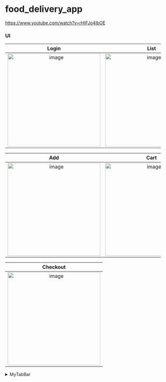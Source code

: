 # food_delivery_app
https://www.youtube.com/watch?v=rHIFJo4IbOE


### UI

| Login| List | 
| :-------------------------:|:-------------------------:|
| <img width="300" alt="image" src="https://github.com/YamamotoDesu/food_delivery_app/assets/47273077/bd899961-68fd-43ea-8bd5-9427c33cd9ee">|<img width="300" alt="image" src="https://github.com/YamamotoDesu/food_delivery_app/assets/47273077/00a8e070-42e9-4469-a475-2ae2f771c379"> |

| Add | Cart | 
| :-------------------------:|:-------------------------:|
|<img width="300" alt="image" src="https://github.com/YamamotoDesu/food_delivery_app/assets/47273077/7462780b-88d1-41ef-b534-91ba19398e47"> | <img width="300" alt="image" src="https://github.com/YamamotoDesu/food_delivery_app/assets/47273077/a2a91e77-f2bf-40d0-a578-01b3cea9b034"> | <img width="300" alt="image" src="https://github.com/YamamotoDesu/food_delivery_app/assets/47273077/97ac44f5-9b7c-49a3-b316-96476353898a">|

| Checkout |
| :-------------------------:|
|<img width="300" alt="image" src="https://github.com/YamamotoDesu/food_delivery_app/assets/47273077/9ced7626-f9ee-40f9-80fb-3303278a811f">|

<details>
<summary>MyTabBar</summary>


<img width="300" alt="image" src="https://github.com/YamamotoDesu/food_delivery_app/assets/47273077/49c7d3c1-2450-4c2a-8c4a-10b471cbcab1">

MyTabBar
```dart
class MyTabBar extends StatelessWidget {
  final TabController tabController;

  const MyTabBar({
    super.key,
    required this.tabController,
  });

  List<Tab> _buildCategoryTabs() {
    return FoodCategory.values
        .map(
          (category) => Tab(
            child: Text(
              category.toString().split('.').last,
            ),
          ),
        )
        .toList();
  }

  @override
  Widget build(BuildContext context) {
    return Container(
      child: TabBar(
        controller: tabController,
        tabs: _buildCategoryTabs(),
      ),
    );
  }
}

```

HomePage
```dart
class HomePage extends StatefulWidget {
  const HomePage({super.key});

  @override
  State<HomePage> createState() => _HomePageState();
}

class _HomePageState extends State<HomePage>
    with SingleTickerProviderStateMixin {
  // tab controller
  late TabController _tabController;

  @override
  void initState() {
    super.initState();
    _tabController = TabController(
      length: FoodCategory.values.length,
      vsync: this,
    );
  }

  @override
  void dispose() {
    _tabController.dispose();
    super.dispose();
  }

  @override
  Widget build(BuildContext context) {
    return Scaffold(
      drawer: const MyDrawer(),
      body: NestedScrollView(
        headerSliverBuilder: (context, innerBoxIsScrolled) => [
          MySilverAppBar(
            title: MyTabBar(
              tabController: _tabController,
            ),
            child: Column(
              mainAxisAlignment: MainAxisAlignment.center,
              children: [
                Divider(
                  indent: 25,
                  endIndent: 25,
                  color: Theme.of(context).colorScheme.secondary,
                ),

                // my current location
                const MyCurrentLocation(),

                // description box
                const MyDescriptionBox(),
              ],
            ),
          ),
        ],
        body: TabBarView(
          controller: _tabController,
          children: [
            ListView.builder(
              itemCount: 5,
              itemBuilder: (context, index) => ListTile(
                title: Text("First tab items $index"),
              ),
            ),
            ListView.builder(
              itemCount: 5,
              itemBuilder: (context, index) => ListTile(
                title: Text("Second tab items $index"),
              ),
            ),
            ListView.builder(
              itemCount: 5,
              itemBuilder: (context, index) => ListTile(
                title: Text("Third tab items $index"),
              ),
            ),
            ListView.builder(
              itemCount: 5,
              itemBuilder: (context, index) => ListTile(
                title: Text("Fourth tab items $index"),
              ),
            ),
            ListView.builder(
              itemCount: 5,
              itemBuilder: (context, index) => ListTile(
                title: Text("Fifth tab items $index"),
              ),
            ),
          ],
        ),
      ),
    );
  }
}
```

## Using Provider

```dart
void main() {
  runApp(
    // ChangeNotifierProvider(
    //   create: (context) => ThemeProvider(),
    //   child: const MyApp(),
    // ),
    MultiProvider(
      providers: [
        // theme provider
        ChangeNotifierProvider(create: (context) => ThemeProvider()),

        // restaurant provider
        ChangeNotifierProvider(create: (context) => Restaurant()),
      ],
      child: const MyApp(),
    ),
  );
}
```

restraurant.dart
```dart
class Restaurant extends ChangeNotifier {
  // list of food menu
  final List<Food> _menu = [
    // burgers
    Food(
      name: "Classic Cheeseburger",
      description:
          "A juicy beef patty with melted cheddar, lettuce, tomato, and a hint of onion and pickle.",
      imagePath: "lib/images/burgers/cheese_burger.png",
      price: 8.99,
      category: FoodCategory.burgers,
      availableAddons: [
        Addon(name: "Extra Cheese", price: 0.99),
        Addon(name: "Bacon", price: 1.49),
        Addon(name: "Avocado", price: 1.99),
      ],
    ),
  ```

home_page.dart
```dart
  // sort out and return a list of food items that belong to the selected category
  List<Food> _filterMenuByCategory(FoodCategory category, List<Food> fullMenu) {
    return fullMenu.where((food) => food.category == category).toList();
  }

  // return list of foods in given category
  List<Widget> getFoodInThisCategory(List<Food> fullMenu) {
    return FoodCategory.values.map((category) {
      List<Food> categoruMenu = _filterMenuByCategory(category, fullMenu);

      return ListView.builder(
        itemCount: categoruMenu.length,
        physics: const NeverScrollableScrollPhysics(),
        itemBuilder: (context, index) {
          return ListTile(
            title: Text(categoruMenu[index].name),
          );
        },
      );
    }).toList();
  }

  @override
  Widget build(BuildContext context) {
///---------------------------------------/////
        body: Consumer<Restaurant>(builder: (context, restaurant, child) {
          return TabBarView(
            controller: _tabController,
            children: getFoodInThisCategory(restaurant.menu),
          );
        }),
      ),
    );
```

</details>



